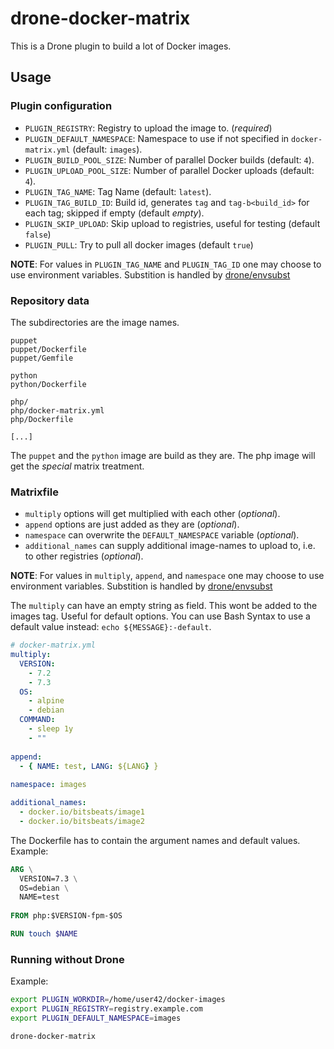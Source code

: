 # drone-docker-matrix

This is a Drone plugin to build a lot of Docker images.

## Usage

### Plugin configuration

- `PLUGIN_REGISTRY`: Registry to upload the image to. (*required*)
- `PLUGIN_DEFAULT_NAMESPACE`: Namespace to use if not specified in `docker-matrix.yml` (default: `images`).
- `PLUGIN_BUILD_POOL_SIZE`: Number of parallel Docker builds (default: `4`).
- `PLUGIN_UPLOAD_POOL_SIZE`: Number of parallel Docker uploads (default: `4`).
- `PLUGIN_TAG_NAME`: Tag Name (default: `latest`).
- `PLUGIN_TAG_BUILD_ID`: Build id, generates `tag` and `tag-b<build_id>` for each tag; skipped if empty (default *empty*).
- `PLUGIN_SKIP_UPLOAD`: Skip upload to registries, useful for testing (default `false`)
- `PLUGIN_PULL`: Try to pull all docker images (default `true`)

**NOTE**: For values in `PLUGIN_TAG_NAME` and `PLUGIN_TAG_ID` one may choose to use environment variables. Substition is handled by [drone/envsubst](https://github.com/drone/envsubst)

### Repository data

The subdirectories are the image names.

```
puppet
puppet/Dockerfile
puppet/Gemfile

python
python/Dockerfile

php/
php/docker-matrix.yml
php/Dockerfile

[...]
```

The `puppet` and the `python` image are build as they are. The php image will get the *special* matrix treatment.

### Matrixfile

* `multiply` options will get multiplied with each other (*optional*).
* `append` options are just added as they are (*optional*).
* `namespace` can overwrite the `DEFAULT_NAMESPACE` variable (*optional*).
* `additional_names` can supply additional image-names to upload to, i.e. to other registries (*optional*).

**NOTE**: For values in `multiply`, `append`, and `namespace` one may choose to use environment variables. Substition is handled by [drone/envsubst](https://github.com/drone/envsubst)

The `multiply` can have an empty string as field. This wont be added to the images tag. Useful for default options. You can use Bash Syntax to use a default value instead: `echo ${MESSAGE}:-default`.

```yaml
# docker-matrix.yml
multiply:
  VERSION:
    - 7.2
    - 7.3
  OS:
    - alpine
    - debian
  COMMAND:
    - sleep 1y
    - ""
    
append:
  - { NAME: test, LANG: ${LANG} }
  
namespace: images

additional_names:
  - docker.io/bitsbeats/image1
  - docker.io/bitsbeats/image2
```

The Dockerfile has to contain the argument names and default values. Example:

```Dockerfile
ARG \
  VERSION=7.3 \
  OS=debian \
  NAME=test
  
FROM php:$VERSION-fpm-$OS

RUN touch $NAME
```

### Running without Drone

Example:

```bash
export PLUGIN_WORKDIR=/home/user42/docker-images
export PLUGIN_REGISTRY=registry.example.com
export PLUGIN_DEFAULT_NAMESPACE=images

drone-docker-matrix
```
